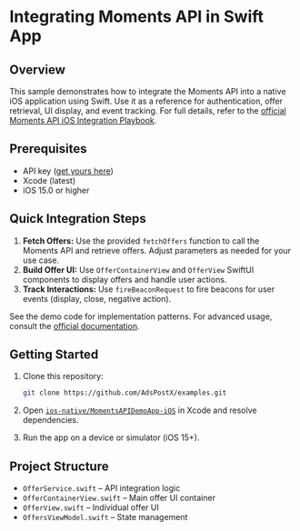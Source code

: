 # Integrating Moments API in Swift App

## Overview

This sample demonstrates how to integrate the Moments API into a native iOS application using Swift. Use it as a reference for authentication, offer retrieval, UI display, and event tracking. For full details, refer to the [official Moments API iOS Integration Playbook](https://docs.momentscience.com/moments-api-ios-swift-integration-playbook).

## Prerequisites

- API key ([get yours here]([https://adspostx.com/](https://docs.momentscience.com/apis-documentation#YET9v)))
- Xcode (latest)
- iOS 15.0 or higher

## Quick Integration Steps

1. **Fetch Offers:**
   Use the provided `fetchOffers` function to call the Moments API and retrieve offers. Adjust parameters as needed for your use case.
2. **Build Offer UI:**
   Use `OfferContainerView` and `OfferView` SwiftUI components to display offers and handle user actions.
3. **Track Interactions:**
   Use `fireBeaconRequest` to fire beacons for user events (display, close, negative action).

See the demo code for implementation patterns. For advanced usage, consult the [official documentation](https://docs.momentscience.com/moments-api-ios-swift-integration-playbook).

## Getting Started

1. Clone this repository:

   ```sh
   git clone https://github.com/AdsPostX/examples.git
   ```

2. Open [`ios-native/MomentsAPIDemoApp-iOS`](https://github.com/AdsPostX/examples/tree/main/ios-native/MomentsAPIDemoApp-iOS) in Xcode and resolve dependencies.
3. Run the app on a device or simulator (iOS 15+).

## Project Structure

- `OfferService.swift` – API integration logic
- `OfferContainerView.swift` – Main offer UI container
- `OfferView.swift` – Individual offer UI
- `OffersViewModel.swift` – State management

